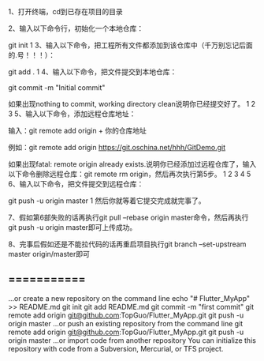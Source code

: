 1、打开终端​，cd到已存在项目的目录

​​​2、输入以下命令行，初始化一个本地仓库：

 ​git init
1
3、输入以下命令，把工程所有文件都添加到该仓库中（千万别忘记后面的.号！！！）：

 ​git add .
1
4、输入以下命令，把文件提交到本地仓库：

 git commit -m "Initial commit"​

 如果出现nothing to commit, working directory clean​说明你已经提交好了。
1
2
3
​5、输入以下命令，添加远程仓库地址：

 输入：git remote add origin + 你的仓库地址

 例如：git remote add origin https://git.oschina.net/hhh/GitDemo​.git

 如果出现fatal: remote origin already exists.​说明你已经添加过远程仓库了，输入以下命令删除远程仓库：git remote rm origin，然后再次执行第5步。
1
2
3
4
5
6、​输入以下命令，把文件提交到远程仓库：

 git push -u origin master​
1
然后你就等着它提交完成就完事了。

7、假如第6部失败的话再执行git pull –rebase origin master命令，然后再执行git push -u origin master即可上传成功。

8、完事后假如还是不能拉代码的话再重启项目执行git branch –set-upstream master origin/master即可

## ===========

…or create a new repository on the command line
echo "# Flutter_MyApp" >> README.md
git init
git add README.md
git commit -m "first commit"
git remote add origin git@github.com:TopGuo/Flutter_MyApp.git
git push -u origin master
…or push an existing repository from the command line
git remote add origin git@github.com:TopGuo/Flutter_MyApp.git
git push -u origin master
…or import code from another repository
You can initialize this repository with code from a Subversion, Mercurial, or TFS project.